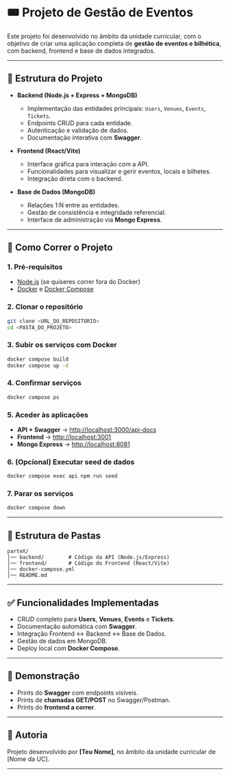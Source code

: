 # 🎟️ Projeto de Gestão de Eventos

Este projeto foi desenvolvido no âmbito da unidade curricular, com o objetivo de criar uma aplicação completa de **gestão de eventos e bilhética**, com backend, frontend e base de dados integrados.

---

## 📌 Estrutura do Projeto
- **Backend (Node.js + Express + MongoDB)**  
  - Implementação das entidades principais: `Users`, `Venues`, `Events`, `Tickets`.
  - Endpoints CRUD para cada entidade.
  - Autenticação e validação de dados.
  - Documentação interativa com **Swagger**.

- **Frontend (React/Vite)**  
  - Interface gráfica para interação com a API.
  - Funcionalidades para visualizar e gerir eventos, locais e bilhetes.
  - Integração direta com o backend.

- **Base de Dados (MongoDB)**  
  - Relações 1:N entre as entidades.
  - Gestão de consistência e integridade referencial.
  - Interface de administração via **Mongo Express**.

---

## 🚀 Como Correr o Projeto

### 1. Pré-requisitos
- [Node.js](https://nodejs.org) (se quiseres correr fora do Docker)  
- [Docker](https://www.docker.com/) e [Docker Compose](https://docs.docker.com/compose/)  

### 2. Clonar o repositório
```bash
git clone <URL_DO_REPOSITORIO>
cd <PASTA_DO_PROJETO>
```

### 3. Subir os serviços com Docker
```bash
docker compose build
docker compose up -d
```

### 4. Confirmar serviços
```bash
docker compose ps
```

### 5. Aceder às aplicações
- **API + Swagger** → [http://localhost:3000/api-docs](http://localhost:3000/api-docs)  
- **Frontend** → [http://localhost:3001](http://localhost:3001)  
- **Mongo Express** → [http://localhost:8081](http://localhost:8081)  

### 6. (Opcional) Executar seed de dados
```bash
docker compose exec api npm run seed
```

### 7. Parar os serviços
```bash
docker compose down
```

---

## 📂 Estrutura de Pastas
```
parteX/
│── backend/        # Código da API (Node.js/Express)
│── frontend/       # Código do Frontend (React/Vite)
│── docker-compose.yml
│── README.md
```

---

## ✅ Funcionalidades Implementadas
- CRUD completo para **Users**, **Venues**, **Events** e **Tickets**.
- Documentação automática com **Swagger**.
- Integração Frontend ↔ Backend ↔ Base de Dados.
- Gestão de dados em MongoDB.
- Deploy local com **Docker Compose**.

---

## 📸 Demonstração
- Prints do **Swagger** com endpoints visíveis.  
- Prints de **chamadas GET/POST** no Swagger/Postman.  
- Prints do **frontend a correr**.  

---

## 👥 Autoria
Projeto desenvolvido por **[Teu Nome]**, no âmbito da unidade curricular de [Nome da UC].

---
